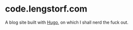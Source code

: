 # code.lengstorf.com

A blog site built with [Hugo](https://gohugo.io/), on which I shall nerd the fuck out.
